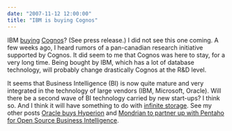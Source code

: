 ```yaml
---
date: "2007-11-12 12:00:00"
title: "IBM is buying Cognos"
---
```




IBM [buying](http://www.dbms2.com/2007/11/12/ibm-is-buying-cognos-%e2%80%93-quick-reactions/) [Cognos](http://www-01.ibm.com/software/analytics/cognos/)? (See press release.) I did not see this one coming. A few weeks ago, I heard rumors of a pan-canadian research initiative supported by Cognos. It did seem to me that Cognos was here to stay, for a very long time. Being bought by IBM, which has a lot of database technology, will probably change drastically Cognos at the R&#038;D level.

It seems that Business Intelligence (BI) is now quite mature and very integrated in the technology of large vendors (IBM, Microsoft, Oracle).
Will there be a second wave of BI technology carried by new start-ups? I think so. And I think it will have something to do with [infinite storage](/lemire/blog/2007/03/06/wired-ap-technology-and-business-news-from-the-outside-world-on-wiredcom/).
See my other posts [Oracle buys Hyperion](http://www.daniel-lemire.com/blog/archives/2007/03/02/oracle-buys-hyperion/) and [Mondrian to partner up with Pentaho for Open Source Business Intelligence](/lemire/blog/2005/11/17/mondrian-to-partner-up-with-pentaho-for-open-source-business-intelligence/).


